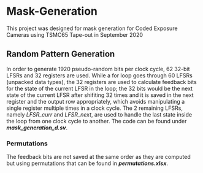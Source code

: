 # Mask-Generation
This project was designed for mask generation for Coded Exposure Cameras using TSMC65 Tape-out in September 2020 

## Random Pattern Generation
In order to generate 1920 pseudo-random bits per clock cycle, 62 32-bit LFSRs and 32 registers are used. While a for loop goes through 60 LFSRs (unpacked data types), the 32 registers are used to calculate feedback bits for the state of the current LFSR in the loop; the 32 bits would be the next state of the current LFSR after shifiting 32 times and it is saved in the next register and the output row appropriately, which avoids manipulating a single register multiple times in a clock cycle. The 2 remaining LFSRs, namely *LFSR_curr* and *LFSR_next*, are used to handle the last state inside the loop from one clock cycle to another. The code can be found under **_mask_generation_d.sv_**.
### Permutations
The feedback bits are not saved at the same order as they are computed but using permutations that can be found in **_permutations.xlsx_**. 
